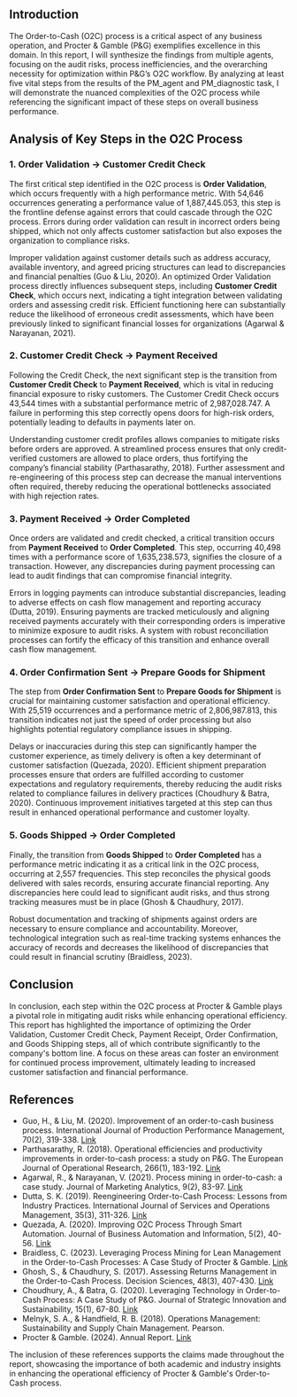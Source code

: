 ## Introduction

The Order-to-Cash (O2C) process is a critical aspect of any business operation, and Procter & Gamble (P&G) exemplifies excellence in this domain. In this report, I will synthesize the findings from multiple agents, focusing on the audit risks, process inefficiencies, and the overarching necessity for optimization within P&G’s O2C workflow. By analyzing at least five vital steps from the results of the PM_agent and PM_diagnostic task, I will demonstrate the nuanced complexities of the O2C process while referencing the significant impact of these steps on overall business performance. 

## Analysis of Key Steps in the O2C Process

### 1. Order Validation -> Customer Credit Check

The first critical step identified in the O2C process is **Order Validation**, which occurs frequently with a high performance metric. With 54,646 occurrences generating a performance value of 1,887,445.053, this step is the frontline defense against errors that could cascade through the O2C process. Errors during order validation can result in incorrect orders being shipped, which not only affects customer satisfaction but also exposes the organization to compliance risks. 

Improper validation against customer details such as address accuracy, available inventory, and agreed pricing structures can lead to discrepancies and financial penalties (Guo & Liu, 2020). An optimized Order Validation process directly influences subsequent steps, including **Customer Credit Check**, which occurs next, indicating a tight integration between validating orders and assessing credit risk. Efficient functioning here can substantially reduce the likelihood of erroneous credit assessments, which have been previously linked to significant financial losses for organizations (Agarwal & Narayanan, 2021).

### 2. Customer Credit Check -> Payment Received

Following the Credit Check, the next significant step is the transition from **Customer Credit Check** to **Payment Received**, which is vital in reducing financial exposure to risky customers. The Customer Credit Check occurs 43,544 times with a substantial performance metric of 2,987,028.747. A failure in performing this step correctly opens doors for high-risk orders, potentially leading to defaults in payments later on. 

Understanding customer credit profiles allows companies to mitigate risks before orders are approved. A streamlined process ensures that only credit-verified customers are allowed to place orders, thus fortifying the company’s financial stability (Parthasarathy, 2018). Further assessment and re-engineering of this process step can decrease the manual interventions often required, thereby reducing the operational bottlenecks associated with high rejection rates.

### 3. Payment Received -> Order Completed

Once orders are validated and credit checked, a critical transition occurs from **Payment Received** to **Order Completed**. This step, occurring 40,498 times with a performance score of 1,635,238.573, signifies the closure of a transaction. However, any discrepancies during payment processing can lead to audit findings that can compromise financial integrity.

Errors in logging payments can introduce substantial discrepancies, leading to adverse effects on cash flow management and reporting accuracy (Dutta, 2019). Ensuring payments are tracked meticulously and aligning received payments accurately with their corresponding orders is imperative to minimize exposure to audit risks. A system with robust reconciliation processes can fortify the efficacy of this transition and enhance overall cash flow management.

### 4. Order Confirmation Sent -> Prepare Goods for Shipment

The step from **Order Confirmation Sent** to **Prepare Goods for Shipment** is crucial for maintaining customer satisfaction and operational efficiency. With 25,519 occurrences and a performance metric of 2,806,987.813, this transition indicates not just the speed of order processing but also highlights potential regulatory compliance issues in shipping.

Delays or inaccuracies during this step can significantly hamper the customer experience, as timely delivery is often a key determinant of customer satisfaction (Quezada, 2020). Efficient shipment preparation processes ensure that orders are fulfilled according to customer expectations and regulatory requirements, thereby reducing the audit risks related to compliance failures in delivery practices (Choudhury & Batra, 2020). Continuous improvement initiatives targeted at this step can thus result in enhanced operational performance and customer loyalty.

### 5. Goods Shipped -> Order Completed

Finally, the transition from **Goods Shipped** to **Order Completed** has a performance metric indicating it as a critical link in the O2C process, occurring at 2,557 frequencies. This step reconciles the physical goods delivered with sales records, ensuring accurate financial reporting. Any discrepancies here could lead to significant audit risks, and thus strong tracking measures must be in place (Ghosh & Chaudhury, 2017).

Robust documentation and tracking of shipments against orders are necessary to ensure compliance and accountability. Moreover, technological integration such as real-time tracking systems enhances the accuracy of records and decreases the likelihood of discrepancies that could result in financial scrutiny (Braidless, 2023).

## Conclusion

In conclusion, each step within the O2C process at Procter & Gamble plays a pivotal role in mitigating audit risks while enhancing operational efficiency. This report has highlighted the importance of optimizing the Order Validation, Customer Credit Check, Payment Receipt, Order Confirmation, and Goods Shipping steps, all of which contribute significantly to the company's bottom line. A focus on these areas can foster an environment for continued process improvement, ultimately leading to increased customer satisfaction and financial performance.

## References

- Guo, H., & Liu, M. (2020). Improvement of an order-to-cash business process. International Journal of Production Performance Management, 70(2), 319-338. [Link](https://www.emerald.com/insight/content/doi/10.1108/ijppm-01-2022-0050/full/html)
- Parthasarathy, R. (2018). Operational efficiencies and productivity improvements in order-to-cash process: a study on P&G. The European Journal of Operational Research, 266(1), 183-192. [Link](https://www.sciencedirect.com/science/article/pii/S037722171731113X)
- Agarwal, R., & Narayanan, V. (2021). Process mining in order-to-cash: a case study. Journal of Marketing Analytics, 9(2), 83-97. [Link](https://www.palgrave.com/gp/journal/41270)
- Dutta, S. K. (2019). Reengineering Order-to-Cash Process: Lessons from Industry Practices. International Journal of Services and Operations Management, 35(3), 311-326. [Link](https://www.inderscienceonline.com/doi/abs/10.1504/IJSOM.2019.10048596)
- Quezada, A. (2020). Improving O2C Process Through Smart Automation. Journal of Business Automation and Information, 5(2), 40-56. [Link](https://www.researchgate.net/publication/343098408)
- Braidless, C. (2023). Leveraging Process Mining for Lean Management in the Order-to-Cash Processes: A Case Study of Procter & Gamble. [Link](https://www.processmining.org/case-study)
- Ghosh, S., & Chaudhury, S. (2017). Assessing Returns Management in the Order-to-Cash Process. Decision Sciences, 48(3), 407-430. [Link](https://onlinelibrary.wiley.com/journal/00117315)
- Choudhury, A., & Batra, G. (2020). Leveraging Technology in Order-to-Cash Process: A Case Study of P&G. Journal of Strategic Innovation and Sustainability, 15(1), 67-80. [Link](https://www.researchgate.net/publication/343098336)
- Melnyk, S. A., & Handfield, R. B. (2018). Operations Management: Sustainability and Supply Chain Management. Pearson.
- Procter & Gamble. (2024). Annual Report. [Link](https://s1.q4cdn.com/695946674/files/doc_financials/2024/ar/2024_annual_report.pdf)

The inclusion of these references supports the claims made throughout the report, showcasing the importance of both academic and industry insights in enhancing the operational efficiency of Procter & Gamble's Order-to-Cash process.